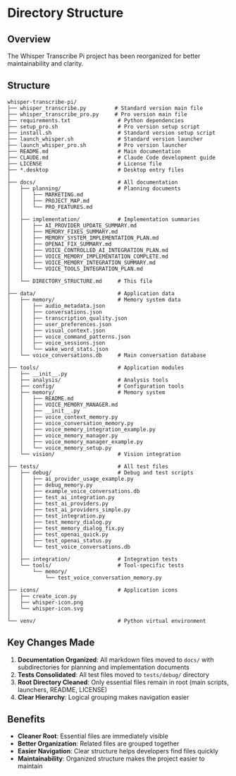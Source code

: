 # Directory Structure

## Overview
The Whisper Transcribe Pi project has been reorganized for better maintainability and clarity.

## Structure

```
whisper-transcribe-pi/
├── whisper_transcribe.py         # Standard version main file
├── whisper_transcribe_pro.py     # Pro version main file
├── requirements.txt               # Python dependencies
├── setup_pro.sh                   # Pro version setup script
├── install.sh                     # Standard version setup script
├── launch_whisper.sh              # Standard version launcher
├── launch_whisper_pro.sh          # Pro version launcher
├── README.md                      # Main documentation
├── CLAUDE.md                      # Claude Code development guide
├── LICENSE                        # License file
├── *.desktop                      # Desktop entry files
│
├── docs/                          # All documentation
│   ├── planning/                  # Planning documents
│   │   ├── MARKETING.md
│   │   ├── PROJECT_MAP.md
│   │   └── PRO_FEATURES.md
│   │
│   ├── implementation/            # Implementation summaries
│   │   ├── AI_PROVIDER_UPDATE_SUMMARY.md
│   │   ├── MEMORY_FIXES_SUMMARY.md
│   │   ├── MEMORY_SYSTEM_IMPLEMENTATION_PLAN.md
│   │   ├── OPENAI_FIX_SUMMARY.md
│   │   ├── VOICE_CONTROLLED_AI_INTEGRATION_PLAN.md
│   │   ├── VOICE_MEMORY_IMPLEMENTATION_COMPLETE.md
│   │   ├── VOICE_MEMORY_INTEGRATION_SUMMARY.md
│   │   └── VOICE_TOOLS_INTEGRATION_PLAN.md
│   │
│   └── DIRECTORY_STRUCTURE.md     # This file
│
├── data/                          # Application data
│   ├── memory/                    # Memory system data
│   │   ├── audio_metadata.json
│   │   ├── conversations.json
│   │   ├── transcription_quality.json
│   │   ├── user_preferences.json
│   │   ├── visual_context.json
│   │   ├── voice_command_patterns.json
│   │   ├── voice_sessions.json
│   │   └── wake_word_stats.json
│   └── voice_conversations.db     # Main conversation database
│
├── tools/                         # Application modules
│   ├── __init__.py
│   ├── analysis/                  # Analysis tools
│   ├── config/                    # Configuration tools
│   ├── memory/                    # Memory system
│   │   ├── README.md
│   │   ├── VOICE_MEMORY_MANAGER.md
│   │   ├── __init__.py
│   │   ├── voice_context_memory.py
│   │   ├── voice_conversation_memory.py
│   │   ├── voice_memory_integration_example.py
│   │   ├── voice_memory_manager.py
│   │   ├── voice_memory_manager_example.py
│   │   └── voice_memory_setup.py
│   └── vision/                    # Vision integration
│
├── tests/                         # All test files
│   ├── debug/                     # Debug and test scripts
│   │   ├── ai_provider_usage_example.py
│   │   ├── debug_memory.py
│   │   ├── example_voice_conversations.db
│   │   ├── test_ai_integration.py
│   │   ├── test_ai_providers.py
│   │   ├── test_ai_providers_simple.py
│   │   ├── test_integration.py
│   │   ├── test_memory_dialog.py
│   │   ├── test_memory_dialog_fix.py
│   │   ├── test_openai_quick.py
│   │   ├── test_openai_status.py
│   │   └── test_voice_conversations.db
│   │
│   ├── integration/               # Integration tests
│   └── tools/                     # Tool-specific tests
│       └── memory/
│           └── test_voice_conversation_memory.py
│
├── icons/                         # Application icons
│   ├── create_icon.py
│   ├── whisper-icon.png
│   └── whisper-icon.svg
│
└── venv/                          # Python virtual environment
```

## Key Changes Made

1. **Documentation Organized**: All markdown files moved to `docs/` with subdirectories for planning and implementation documents
2. **Tests Consolidated**: All test files moved to `tests/debug/` directory
3. **Root Directory Cleaned**: Only essential files remain in root (main scripts, launchers, README, LICENSE)
4. **Clear Hierarchy**: Logical grouping makes navigation easier

## Benefits

- **Cleaner Root**: Essential files are immediately visible
- **Better Organization**: Related files are grouped together
- **Easier Navigation**: Clear structure helps developers find files quickly
- **Maintainability**: Organized structure makes the project easier to maintain